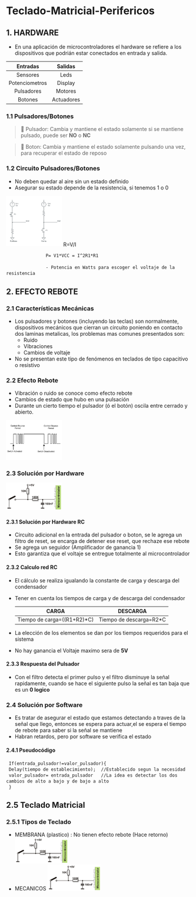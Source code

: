 # Teclado-Matricial-Perifericos

## 1. HARDWARE

 - En una aplicación de microcontroladores el hardware se refiere a los 
dispositivos que podrián estar conectados en entrada y salida.

|    Entradas    |   Salidas  |
|:--------------:|:----------:|
| Sensores       | Leds       |
| Potenciometros | Display    |
| Pulsadores     | Motores    |
| Botones        | Actuadores |

### 1.1 Pulsadores/Botones

>  🔑 Pulsador: Cambia y mantiene el estado solamente si se mantiene pulsado, puede ser **NO** o **NC**

>  🔑 Boton: Cambia y mantiene el estado solamente pulsando una vez, para recuperar el estado de reposo


### 1.2 Circuito Pulsadores/Botones

 - No deben quedar al aire sin un estado definido
 - Asegurar su estado depende de la resistencia, si tenemos 1 o 0
<img src="https://github.com/HeisenDiaz/Teclado-Matricial-Perifericos/blob/main/resistencia-pull-up-down-e1435659241597.png" width="30%">
                   R=V/I

                   P= V1*VCC = I^2R1*R1

                   - Potencia en Watts para escoger el voltaje de la resistencia


## 2. EFECTO REBOTE

### 2.1 Características Mecánicas

 - Los pulsadores y botones (incluyendo las teclas) son normalmente, dispositivos mecánicos que cierran un circuito poniendo en contacto dos laminas metalicas, los problemas mas comunes presentados son:
   - Ruido
   - Vibraciones
   - Cambios de voltaje 
 - No se presentan este tipo de fenómenos en teclados de tipo capacitivo o resistivo

### 2.2 Efecto Rebote

 - Vibración o ruido se conoce como efecto rebote  
 - Cambios de estado que hubo en una pulsación
 - Durante un cierto tiempo el pulsador (ó el botón) oscila entre cerrado y abierto.
<img src="https://github.com/HeisenDiaz/Teclado-Matricial-Perifericos/blob/main/switch-debounce-principle.jpg" width="30%">

### 2.3 Solución por Hardware
<img src="https://github.com/HeisenDiaz/Teclado-Matricial-Perifericos/blob/main/8a7fb498516bd68a6215badee5aff517d8df4a3b.gif" width="30%">

#### 2.3.1 Solución por Hardware RC

 - Circuito adicional en la entrada del pulsador o boton, se le agrega un filtro de reset, se encarga de detener ese reset, que rechaze ese rebote
 - Se agrega un seguidor (Amplificador de ganancia 1)
 - Esto garantiza que el voltaje se entregue totalmente al microcontrolador

#### 2.3.2 Calculo red RC
 - El cálculo se realiza igualando la constante de carga y descarga del condensador
 - Tener en cuenta los tiempos de carga y de descarga del condensador

   |            CARGA            |         DESCARGA        |
   |:---------------------------:|:-----------------------:|
   | Tiempo de carga=((R1+R2)*C) | Tiempo de descarga=R2*C |

 - La elección de los elementos se dan por los tiempos requeridos para el sistema
 - No hay ganancia el Voltaje maximo sera de **5V**

#### 2.3.3 Respuesta del Pulsador
 - Con el filtro detecta el primer pulso y el filtro disminuye la señal rapidamente, cuando se hace el siguiente pulso la señal es tan baja que es un **0 logico** 

### 2.4 Solución por Software

 - Es tratar de asegurar el estado que estamos detectando a traves de la señal que llego, entonces se espera para actuar,el se espera el tiempo de rebote para saber si la señal se mantiene
 - Habran retardos, pero por software se verifica el estado

#### 2.4.1 Pseudocódigo

     If(entrada_pulsador!=valor_pulsador){
     Delay(tiempo de establecimiento);  //Establecido segun la necesidad
     valor_pulsador= entrada_pulsador   //La idea es detectar los dos cambios de alto a bajo y de bajo a alto
     }

## 2.5 Teclado Matricial

### 2.5.1 Tipos de Teclado
 - MEMBRANA (plastico) : No tienen efecto rebote (Hace retorno)
   <img src="https://github.com/HeisenDiaz/Teclado-Matricial-Perifericos/blob/main/8a7fb498516bd68a6215badee5aff517d8df4a3b.gif" width="30%">
 - MECANICOS
   <img src="https://github.com/HeisenDiaz/Teclado-Matricial-Perifericos/blob/main/8a7fb498516bd68a6215badee5aff517d8df4a3b.gif" width="30%">
